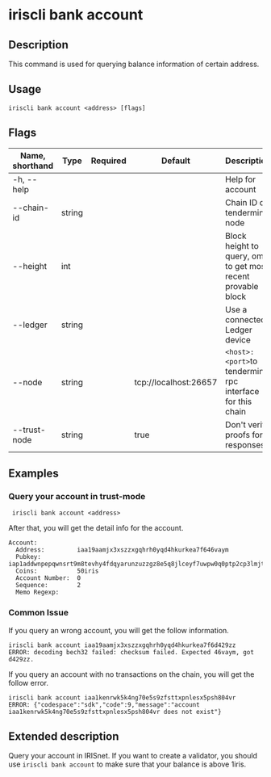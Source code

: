 # iriscli bank account

## Description

This command is used for querying balance information of certain address.

## Usage

```
iriscli bank account <address> [flags]
```

## Flags

| Name, shorthand | Type   | Required | Default               | Description                                                  |
| --------------- | ------ | -------- | --------------------- | ------------------------------------------------------------ |
| -h, --help      |        |          |                       | Help for account                                             |
| --chain-id      | string |          |                       | Chain ID of tendermint node                                  |
| --height        | int    |          |                       | Block height to query, omit to get most recent provable block|
| --ledger        | string |          |                       | Use a connected Ledger device                                |
| --node          | string |          | tcp://localhost:26657 | `<host>:<port>`to tendermint rpc interface for this chain    |
| --trust-node    | string |          | true                  | Don't verify proofs for responses                            |


## Examples

### Query your account in trust-mode

```
 iriscli bank account <address>
```

After that, you will get the detail info for the account.
```
Account:
  Address:         iaa19aamjx3xszzxgqhrh0yqd4hkurkea7f646vaym
  Pubkey:          iap1addwnpepqwnsrt9m8tevhy4fdqyarunzuzzgz8e5q8jlceyf7uwpw0q0ptp2cp3lmjt
  Coins:           50iris
  Account Number:  0
  Sequence:        2
  Memo Regexp:
```

### Common Issue

If you query an wrong account, you will get the follow information.
```
iriscli bank account iaa19aamjx3xszzxgqhrh0yqd4hkurkea7f6d429zz
ERROR: decoding bech32 failed: checksum failed. Expected 46vaym, got d429zz.
```

If you query an account with no transactions on the chain, you will get the follow error. 
```
iriscli bank account iaa1kenrwk5k4ng70e5s9zfsttxpnlesx5psh804vr
ERROR: {"codespace":"sdk","code":9,"message":"account iaa1kenrwk5k4ng70e5s9zfsttxpnlesx5psh804vr does not exist"}
```


## Extended description

Query your account in IRISnet. If you want to create a validator, you should use `iriscli bank account` to make sure that your balance is above 1iris.


​           
